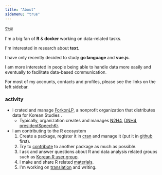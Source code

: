 ```yaml
---
title: "About"
sidemenu: "true"
---
```


[한글][kr]

I'm a big fan of **R** & **docker** working on data-related tasks.

I'm interested in research about **text**.

I have only recently decided to study **go language** and **vue.js**.

I am more interested in people being able to handle data more easily and eventually to facilitate data-based communication.

For most of my accounts, contacts and profiles, please see the links on the left sidebar.

###  activity

- I crated and manage [ForkonLP][forkonlp], a nonprofit organization that distributes data for Korean Studies .
    - Typically, organization creates and manages [N2H4][N2H4], [DNH4][DNH4], [presidentSpeechKr][presidentSpeechKr].
- I am contributing to the R ecosystem
    1. Create a package, register it in [cran][등록] and manage it (put it in [github][repo] first).
    2. Try to [contribute][기여] to another package as much as possible.
    3. I ask and answer questions about R and data analysis related groups such as [Korean R user group][krug].
    4. I make and share R related [materials][Materials].
    5. I'm working on [translation][번역] and writing.

[kr]: https://mrchypark.github.io/about/
[forkonlp]: https://forkonlp.github.io/
[repo]: https://github.com/mrchypark?tab=repositories
[기여]: https://github.com/pulls?utf8=%E2%9C%93&q=author%3Amrchypark+
[krug]: https://www.facebook.com/groups/KoreaRUsers/
[Materials]: https://mrchypark.github.io/material/
[번역]: http://www.aladin.co.kr/shop/wproduct.aspx?ItemId=149310215
[등록]: https://cran.r-project.org/web/packages/ubci/index.html
[N2H4]: https://forkonlp.github.io/N2H4/
[DNH4]: https://forkonlp.github.io/DNH4/
[presidentSpeechKr]: https://forkonlp.github.io/presidentSpeechKr/